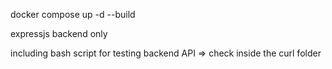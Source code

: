 docker compose up -d --build


expressjs backend only

including bash script for testing backend API => check inside the curl folder